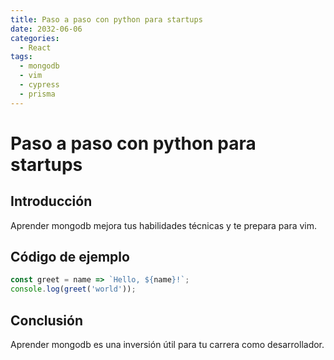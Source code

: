 ```yaml
---
title: Paso a paso con python para startups
date: 2032-06-06
categories:
  - React
tags:
  - mongodb
  - vim
  - cypress
  - prisma
---
```


# Paso a paso con python para startups

## Introducción

Aprender mongodb mejora tus habilidades técnicas y te prepara para vim.

## Código de ejemplo

```javascript
const greet = name => `Hello, ${name}!`;
console.log(greet('world'));
```

## Conclusión

Aprender mongodb es una inversión útil para tu carrera como desarrollador.